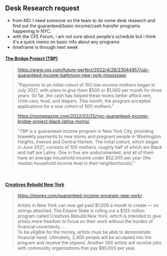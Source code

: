 ## Desk Research request

- from ND: I need someone on the team to do some desk research and find out the guaranteed/basic income/cash transfer programs happening in NYC.
- with the CFE Forum, i am not sure about people's schedule but i think it's a quick memo on basic info about any programs
- timeframe is through next week

#### [The Bridge Project (TBP)](https://bridgeproject.org/?utm_source=Sailthru&utm_medium=email&utm_campaign=Future%20Perfect%204-26-22&utm_term=Future%20Perfect)

> https://www.vox.com/future-perfect/2022/4/28/23044957/ubi-guaranteed-income-baltimore-new-york-mississippi  
> 
> "Payments to an initial cohort of 100 low-income mothers began in July 2021, with plans to give them $500 or $1,000 per month for three years. So far, the cash has helped these moms better afford rent, child care, food, and diapers. This month, the program accepted applications for a new cohort of 500 mothers."
>
> https://msmagazine.com/2022/02/25/nyc-guaranteed-income-bridge-project-black-latina-moms/  
>  
> "TBP is a guaranteed income program in New York City, providing biweekly payments to new moms and pregnant people in Washington Heights, Inwood and Central Harlem. The initial cohort, which began in June 2021, consists of 100 mothers, roughly half of which are Black and half are Latinx. One in five are undocumented, and all of them have an average household income under $52,000 per year (the median household income level in their neighborhoods)."

<br>

#### [Creatives Rebuild New York](https://www.creativesrebuildny.org/)

> https://money.com/guaranteed-income-program-new-york/  
> 
> Artists in New York can now get paid $1,000 a month to create — no strings attached. The Empire State is rolling out a $125 million program called Creatives Rebuild New York, which is intended to give artists more freedom to focus on their work without the burden of financial uncertainty....  
> To be eligible for the money, artists must be able to demonstrate financial need. Ultimately, 2,400 people will be accepted into the program and receive the stipend. Another 300 artists will receive jobs with community organizations that pay $65,000 per year.
